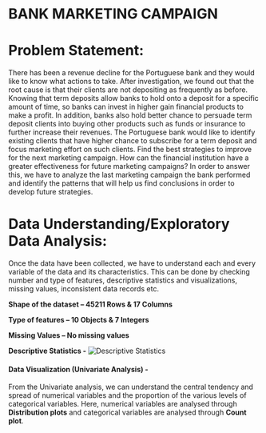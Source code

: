 
# BANK MARKETING CAMPAIGN

# Problem Statement:

There has been a revenue decline for the Portuguese bank and they would like to know what actions
to take. After investigation, we found out that the root cause is that their clients are not depositing
as frequently as before.
Knowing that term deposits allow banks to hold onto a deposit for a specific amount of time, so
banks can invest in higher gain financial products to make a profit. In addition, banks also hold better
chance to persuade term deposit clients into buying other products such as funds or insurance to
further increase their revenues.
The Portuguese bank would like to identify existing clients that have higher chance to subscribe for a
term deposit and focus marketing effort on such clients.
Find the best strategies to improve for the next marketing campaign. How can the financial institution have a greater effectiveness for future marketing campaigns? In order to answer this, we have to analyze the last marketing campaign the bank performed and identify the patterns that will help us find conclusions in order to develop future strategies.

# Data Understanding/Exploratory Data Analysis:
Once the data have been collected, we have to understand each and every variable of the data and its characteristics. This can be done by checking number and type of features, descriptive statistics and visualizations, missing values, inconsistent data records etc.

**Shape of the dataset – 45211 Rows & 17 Columns**

**Type of features – 10 Objects & 7 Integers**

**Missing Values – No missing values**

**Descriptive Statistics -**
![Descriptive Statistics](https://github.com/SaranyaDScientist/Data_Science_Projects/blob/master/BMC_Descriptive_Stats.png)

#### Data Visualization (Univariate Analysis) - 
From the Univariate analysis, we can understand the central tendency and spread of numerical variables and the proportion of the various levels of categorical variables. Here, numerical variables are analysed through  **Distribution plots** and categorical variables are analysed through **Count plot**.

